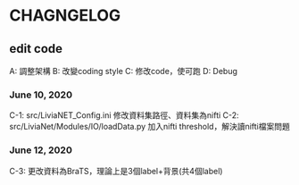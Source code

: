 # CHAGNGELOG

## edit code

A: 調整架構
B: 改變coding style
C: 修改code，使可跑
D: Debug

### June 10, 2020
C-1: src/LiviaNET_Config.ini 修改資料集路徑、資料集為nifti
C-2: src/LiviaNet/Modules/IO/loadData.py 加入nifti threshold，解決讀nifti檔案問題

### June 12, 2020
C-3: 更改資料為BraTS，理論上是3個label+背景(共4個label)